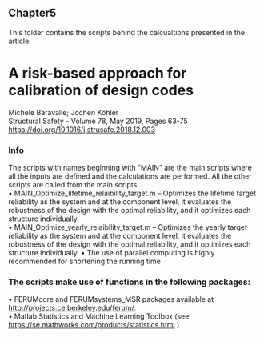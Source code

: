 ## Chapter5 
This folder contains the scripts behind the calcualtions presented in the article:
# A risk-based approach for calibration of design codes
Michele Baravalle; Jochen Köhler  
Structural Safety - Volume 78, May 2019, Pages 63-75 
https://doi.org/10.1016/j.strusafe.2018.12.003  

### Info  
The scripts with names beginning with “MAIN” are the main scripts where all the inputs are defined and the calculations are performed. All the other scripts are called from the main scripts.  
•	MAIN_Optimize_lifetime_relaibility_target.m – Optimizes the lifetime target reliability as the system and at the component level, it evaluates the robustness of the design with the optimal reliability, and it optimizes each structure individually.  
•	MAIN_Optimize_yearly_relaibility_target.m – Optimizes the yearly target reliability as the system and at the component level, it evaluates the robustness of the design with the optimal reliability, and it optimizes each structure individually. 
•	The use of parallel computing is highly recommended for shortening the running time

### The scripts make use of functions in the following packages:  
•	FERUMcore and FERUMsystems_MSR packages available at http://projects.ce.berkeley.edu/ferum/.   
•	Matlab Statistics and Machine Learning Toolbox (see https://se.mathworks.com/products/statistics.html )  

